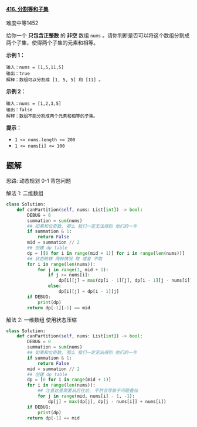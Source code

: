 #### [416. 分割等和子集](https://leetcode.cn/problems/partition-equal-subset-sum/)

难度中等1452

给你一个 **只包含正整数** 的 **非空** 数组 `nums` 。请你判断是否可以将这个数组分割成两个子集，使得两个子集的元素和相等。

 

**示例 1：**

```
输入：nums = [1,5,11,5]
输出：true
解释：数组可以分割成 [1, 5, 5] 和 [11] 。
```

**示例 2：**

```
输入：nums = [1,2,3,5]
输出：false
解释：数组不能分割成两个元素和相等的子集。
```

 

**提示：**

- `1 <= nums.length <= 200`
- `1 <= nums[i] <= 100`



## 题解

思路: 动态规划 0-1 背包问题

解法 1: 二维数组 

~~~python
class Solution:
    def canPartition(self, nums: List[int]) -> bool:
        DEBUG = 0
        summation = sum(nums)
        ## 如果和位奇数, 那么 我们一定无法得到 他们的一半
        if summation & 1:
            return False
        mid = summation // 2
        ## 创建 dp table 
        dp = [[0 for i in range(mid + 1)] for i in range(len(nums))]
        ## 状态转移 两种情况 取 或者 不取
        for i in range(len(nums)):
            for j in range(1, mid + 1):
                if j >= nums[i]:
                    dp[i][j] = max(dp[i - 1][j], dp[i - 1][j - nums[i]] + nums[i])
                else:
                    dp[i][j] = dp[i - 1][j] 
        if DEBUG:
            print(dp)
        return dp[-1][-1] == mid
~~~

解法 2: 一维数组 使用状态压缩



~~~python
class Solution:
    def canPartition(self, nums: List[int]) -> bool:
        DEBUG = 0
        summation = sum(nums)
        ## 如果和位奇数, 那么 我们一定无法得到 他们的一半
        if summation & 1:
            return False
        mid = summation // 2
        ## 创建 dp table 
        dp = [0 for i in range(mid + 1)]
        for i in range(len(nums)):
            ## 注意这里需要从后往前, 不然会导致子问题叠加
            for j in range(mid, nums[i] - 1, -1):
                dp[j] = max(dp[j], dp[j - nums[i]] + nums[i])
        if DEBUG:
            print(dp)
        return dp[-1] == mid

~~~


